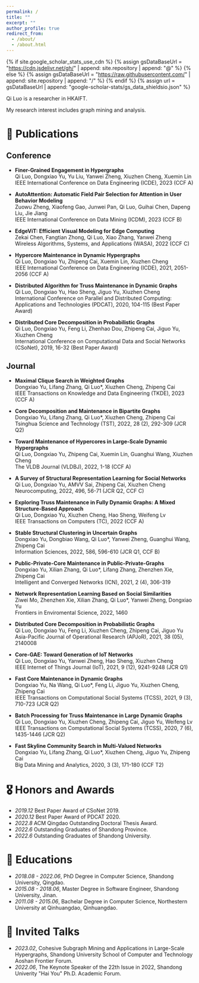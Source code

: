 ```yaml
---
permalink: /
title: ""
excerpt: ""
author_profile: true
redirect_from: 
  - /about/
  - /about.html
---
```


{% if site.google_scholar_stats_use_cdn %}
{% assign gsDataBaseUrl = "https://cdn.jsdelivr.net/gh/" | append: site.repository | append: "@" %}
{% else %}
{% assign gsDataBaseUrl = "https://raw.githubusercontent.com/" | append: site.repository | append: "/" %}
{% endif %}
{% assign url = gsDataBaseUrl | append: "google-scholar-stats/gs_data_shieldsio.json" %}

<span class='anchor' id='about-me'></span>

Qi Luo is a researcher in HKAIFT. 
<!-- and a postdoc of City University of Hongkong -->

My research interest includes graph mining and analysis.

<!-- <a href='https://scholar.google.com/citations?user=glQeJ0sAAAAJ'><img src="https://img.shields.io/endpoint?url={{ url | url_encode }}&logo=Google%20Scholar&labelColor=f6f6f6&color=9cf&style=flat&label=citations"></a>. -->


<!-- # 🔥 News
- *2022.02*: &nbsp;🎉🎉 Lorem ipsum dolor sit amet, consectetur adipiscing elit. Vivamus ornare aliquet ipsum, ac tempus justo dapibus sit amet. 
- *2022.02*: &nbsp;🎉🎉 Lorem ipsum dolor sit amet, consectetur adipiscing elit. Vivamus ornare aliquet ipsum, ac tempus justo dapibus sit amet.  -->

<!-- # 🔮 Projects

<div class='paper-box'><div class='paper-box-image'><div><div class="badge">CVPR 2016</div><img src='images/500x300.png' alt="sym" width="100%"></div></div>
<div class='paper-box-text' markdown="1">

[Deep Residual Learning for Image Recognition](https://openaccess.thecvf.com/content_cvpr_2016/papers/He_Deep_Residual_Learning_CVPR_2016_paper.pdf)

**Kaiming He**, Xiangyu Zhang, Shaoqing Ren, Jian Sun

[**Project**](https://scholar.google.com/citations?view_op=view_citation&hl=zh-CN&user=DhtAFkwAAAAJ&citation_for_view=DhtAFkwAAAAJ:ALROH1vI_8AC) <strong><span class='show_paper_citations' data='DhtAFkwAAAAJ:ALROH1vI_8AC'></span></strong>
- Lorem ipsum dolor sit amet, consectetur adipiscing elit. Vivamus ornare aliquet ipsum, ac tempus justo dapibus sit amet. 
</div>
</div> -->


# 📝 Publications 


<!-- - [Lorem ipsum dolor sit amet, consectetur adipiscing elit. Vivamus ornare aliquet ipsum, ac tempus justo dapibus sit amet](https://github.com), A, B, C, **CVPR 2020** -->


## Conference

- **Finer-Grained Engagement in Hypergraphs**                
	Qi Luo, Dongxiao Yu, Yu Liu, Yanwei Zheng, Xiuzhen Cheng, Xuemin Lin        
	IEEE International Conference on Data Engineering (ICDE), 2023 (CCF A)   

- **AutoAttention: Automatic Field Pair Selection for Attention in User Behavior Modeling**                        
	Zuowu Zheng, Xiaofeng Gao, Junwei Pan, Qi Luo, Guihai Chen, Dapeng Liu, Jie Jiang            
	IEEE International Conference on Data Mining (ICDM), 2023 (CCF B)  

- **EdgeViT: Efficient Visual Modeling for Edge Computing**               
	Zekai Chen, Fangtian Zhong, Qi Luo, Xiao Zhang, Yanwei Zheng              
	Wireless Algorithms, Systems, and Applications (WASA), 2022 (CCF C)

- **Hypercore Maintenance in Dynamic Hypergraphs**      
	Qi Luo, Dongxiao Yu, Zhipeng Cai, Xuemin Lin, Xiuzhen Cheng       
	IEEE International Conference on Data Engineering (ICDE), 2021, 2051-2056  (CCF A)
  
- **Distributed Algorithm for Truss Maintenance in Dynamic Graphs**             
	Qi Luo, Dongxiao Yu, Hao Sheng, Jiguo Yu, Xiuzhen Cheng     
	International Conference on Parallel and Distributed Computing: Applications and Technologies (PDCAT), 2020, 104-115  (Best Paper Award)
  
- **Distributed Core Decomposition in Probabilistic Graphs**         
	Qi Luo, Dongxiao Yu, Feng Li, Zhenhao Dou, Zhipeng Cai, Jiguo Yu, Xiuzhen Cheng       
	International Conference on Computational Data and Social Networks (CSoNet), 2019, 16-32 (Best Paper Award)

## Journal

- **Maximal Clique Search in Weighted Graphs**     
	Dongxiao Yu, Lifang Zhang, Qi Luo*, Xiuzhen Cheng, Zhipeng Cai        
	IEEE Transactions on Knowledge and Data Engineering (TKDE), 2023  (CCF A)

- **Core Decomposition and Maintenance in Bipartite Graphs**     
	Dongxiao Yu, Lifang Zhang, Qi Luo*, Xiuzhen Cheng, Zhipeng Cai        
	Tsinghua Science and Technology (TST), 2022, 28 (2), 292-309  (JCR Q2)
  
- **Toward Maintenance of Hypercores in Large-Scale Dynamic Hypergraphs**           
	Qi Luo, Dongxiao Yu, Zhipeng Cai, Xuemin Lin, Guanghui Wang, Xiuzhen Cheng      
	The VLDB Journal (VLDBJ), 2022, 1-18  (CCF A)

- **A Survey of Structural Representation Learning for Social Networks**       
	Qi Luo, Dongxiao Yu, AMVV Sai, Zhipeng Cai, Xiuzhen Cheng     
	Neurocomputing, 2022, 496, 56-71  (JCR Q2, CCF C)

- **Exploring Truss Maintenance in Fully Dynamic Graphs: A Mixed Structure-Based Approach**        
	Qi Luo, Dongxiao Yu, Xiuzhen Cheng, Hao Sheng, Weifeng Lv      
	IEEE Transactions on Computers (TC), 2022 (CCF A)

- **Stable Structural Clustering in Uncertain Graphs**    
	Dongxiao Yu, Dongbiao Wang, Qi Luo*, Yanwei Zheng, Guanghui Wang, Zhipeng Cai      
	Information Sciences, 2022, 586, 596-610 (JCR Q1, CCF B)

- **Public-Private-Core Maintenance in Public-Private-Graphs**   
	Dongxiao Yu, Xilian Zhang, Qi Luo*, Lifang Zhang, Zhenzhen Xie, Zhipeng Cai       
	Intelligent and Converged Networks (ICN), 2021, 2 (4), 306-319

- **Network Representation Learning Based on Social Similarities**   
	Ziwei Mo, Zhenzhen Xie, Xilian Zhang, Qi Luo*, Yanwei Zheng, Dongxiao Yu      
	Frontiers in Enviromental Science, 2022, 1460

- **Distributed Core Decomposition in Probabilistic Graphs**        
	Qi Luo, Dongxiao Yu, Feng Li, Xiuzhen Cheng, Zhipeng Cai, Jiguo Yu        
	Asia-Pacific Journal of Operational Research (APJoR), 2021, 38 (05), 2140008

- **Core-GAE: Toward Generation of IoT Networks**          
	Qi Luo, Dongxiao Yu, Yanwei Zheng, Hao Sheng, Xiuzhen Cheng        
	IEEE Internet of Things Journal (IoT), 2021, 9 (12), 9241-9248  (JCR Q1)

- **Fast Core Maintenance in Dynamic Graphs**    
	Dongxiao Yu, Na Wang, Qi Luo*, Feng Li, Jiguo Yu, Xiuzhen Cheng, Zhipeng Cai         
	IEEE Transactions on Computational Social Systems (TCSS), 2021, 9 (3), 710-723 (JCR Q2)

- **Batch Processing for Truss Maintenance in Large Dynamic Graphs**          
	Qi Luo, Dongxiao Yu, Xiuzhen Cheng, Zhipeng Cai, Jiguo Yu, Weifeng Lv   
	IEEE Transactions on Computational Social Systems (TCSS), 2020, 7 (6), 1435-1446 (JCR Q2)

- **Fast Skyline Community Search in Multi-Valued Networks**    
	Dongxiao Yu, Lifang Zhang, Qi Luo*, Xiuzhen Cheng, Jiguo Yu, Zhipeng Cai       
	Big Data Mining and Analytics, 2020, 3 (3), 171-180 (CCF T2)




# 🎖 Honors and Awards
- *2019.12* Best Paper Award of CSoNet 2019. 
- *2020.12* Best Paper Award of PDCAT 2020.
- *2022.8* ACM Qingdao Outstanding Doctoral Thesis Award. 
- *2022.6* Outstanding Graduates of Shandong Province. 
- *2022.6* Outstanding Graduates of Shandong University. 
<!-- - *2023.4* Best Paper Award of CIDM 2023.   -->

# 📖 Educations
- *2018.08 - 2022.06*, PhD Degree in Computer Science, Shandong University, Qingdao. 
- *2015.08 - 2018.06*, Master Degree in Software Engineer, Shandong University, Jinan. 
- *2011.08 - 2015.06*, Bachelar Degree in Computer Science, Northestern University at Qinhuangdao, Qinhuangdao. 

# 💬 Invited Talks
- *2023.02*, Cohesive Subgraph Mining and Applications in Large-Scale Hypergraphs, Shandong University School of Computer and Technology Aoshan Frontier Forum. 
- *2022.06*, The Keynote Speaker of the 22th Issue in 2022, Shandong Univerity "Hai You" Ph.D. Academic Forum. 

<!-- - *2022.06*, Lorem ipsum dolor sit amet, consectetur adipiscing elit. Vivamus ornare aliquet ipsum, ac tempus justo dapibus sit amet.  \| [\[video\]](https://github.com/) -->

<!-- 
# 💻 Internships
- *2017.11 - 2018.02*, [JD](https://www.jd.com/), China. -->


